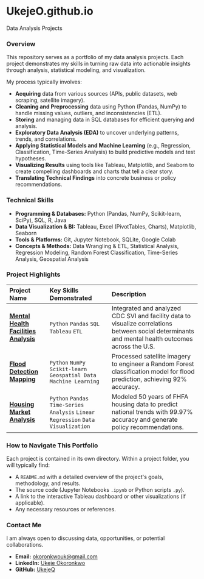 # UkejeO.github.io
Data Analysis Projects

### Overview
This repository serves as a portfolio of my data analysis projects. Each project demonstrates my skills in turning raw data into actionable insights through analysis, statistical modeling, and visualization.

My process typically involves:
*   **Acquiring** data from various sources (APIs, public datasets, web scraping, satellite imagery).
*   **Cleaning and Preprocessing** data using Python (Pandas, NumPy) to handle missing values, outliers, and inconsistencies (ETL).
*   **Storing** and managing data in SQL databases for efficient querying and analysis.
*   **Exploratory Data Analysis (EDA)** to uncover underlying patterns, trends, and correlations.
*   **Applying Statistical Models and Machine Learning** (e.g., Regression, Classification, Time-Series Analysis) to build predictive models and test hypotheses.
*   **Visualizing Results** using tools like Tableau, Matplotlib, and Seaborn to create compelling dashboards and charts that tell a clear story.
*   **Translating Technical Findings** into concrete business or policy recommendations.

### Technical Skills
*   **Programming & Databases:** Python (Pandas, NumPy, Scikit-learn, SciPy), SQL, R, Java
*   **Data Visualization & BI:** Tableau, Excel (PivotTables, Charts), Matplotlib, Seaborn
*   **Tools & Platforms:** Git, Jupyter Notebook, SQLite, Google Colab
*   **Concepts & Methods:** Data Wrangling & ETL, Statistical Analysis, Regression Modeling, Random Forest Classification, Time-Series Analysis, Geospatial Analysis

### Project Highlights

| Project Name | Key Skills Demonstrated | Description |
| :--- | :--- | :--- |
| **[Mental Health Facilities Analysis](link-to-project-1)** | `Python` `Pandas` `SQL` `Tableau` `ETL` | Integrated and analyzed CDC SVI and facility data to visualize correlations between social determinants and mental health outcomes across the U.S. |
| **[Flood Detection Mapping](link-to-project-2)** | `Python` `NumPy` `Scikit-learn` `Geospatial Data` `Machine Learning` | Processed satellite imagery to engineer a Random Forest classification model for flood prediction, achieving 92% accuracy. |
| **[Housing Market Analysis](link-to-project-3)** | `Python` `Pandas` `Time-Series Analysis` `Linear Regression` `Data Visualization` | Modeled 50 years of FHFA housing data to predict national trends with 99.97% accuracy and generate policy recommendations. |

### How to Navigate This Portfolio
Each project is contained in its own directory. Within a project folder, you will typically find:
*   A `README.md` with a detailed overview of the project's goals, methodology, and results.
*   The source code (Jupyter Notebooks `.ipynb` or Python scripts `.py`).
*   A link to the interactive Tableau dashboard or other visualizations (if applicable).
*   Any necessary resources or references.

### Contact Me
I am always open to discussing data, opportunities, or potential collaborations.

*   **Email:** okoronkwouk@gmail.com
*   **LinkedIn:** [Ukeje Okoronkwo](https://www.linkedin.com/in/your-linkedin-profile/)
*   **GitHub:** [UkejeQ](https://github.com/UkejeQ)
